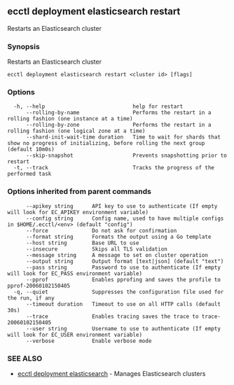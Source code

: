 ## ecctl deployment elasticsearch restart

Restarts an Elasticsearch cluster

### Synopsis

Restarts an Elasticsearch cluster

```
ecctl deployment elasticsearch restart <cluster id> [flags]
```

### Options

```
  -h, --help                            help for restart
      --rolling-by-name                 Performs the restart in a rolling fashion (one instance at a time)
      --rolling-by-zone                 Performs the restart in a rolling fashion (one logical zone at a time)
      --shard-init-wait-time duration   Time to wait for shards that show no progress of initializing, before rolling the next group (default 10m0s)
      --skip-snapshot                   Prevents snapshotting prior to restart
  -t, --track                           Tracks the progress of the performed task
```

### Options inherited from parent commands

```
      --apikey string      API key to use to authenticate (If empty will look for EC_APIKEY environment variable)
      --config string      Config name, used to have multiple configs in $HOME/.ecctl/<env> (default "config")
      --force              Do not ask for confirmation
      --format string      Formats the output using a Go template
      --host string        Base URL to use
      --insecure           Skips all TLS validation
      --message string     A message to set on cluster operation
      --output string      Output format [text|json] (default "text")
      --pass string        Password to use to authenticate (If empty will look for EC_PASS environment variable)
      --pprof              Enables pprofing and saves the profile to pprof-20060102150405
  -q, --quiet              Suppresses the configuration file used for the run, if any
      --timeout duration   Timeout to use on all HTTP calls (default 30s)
      --trace              Enables tracing saves the trace to trace-20060102150405
      --user string        Username to use to authenticate (If empty will look for EC_USER environment variable)
      --verbose            Enable verbose mode
```

### SEE ALSO

* [ecctl deployment elasticsearch](ecctl_deployment_elasticsearch.md)	 - Manages Elasticsearch clusters

